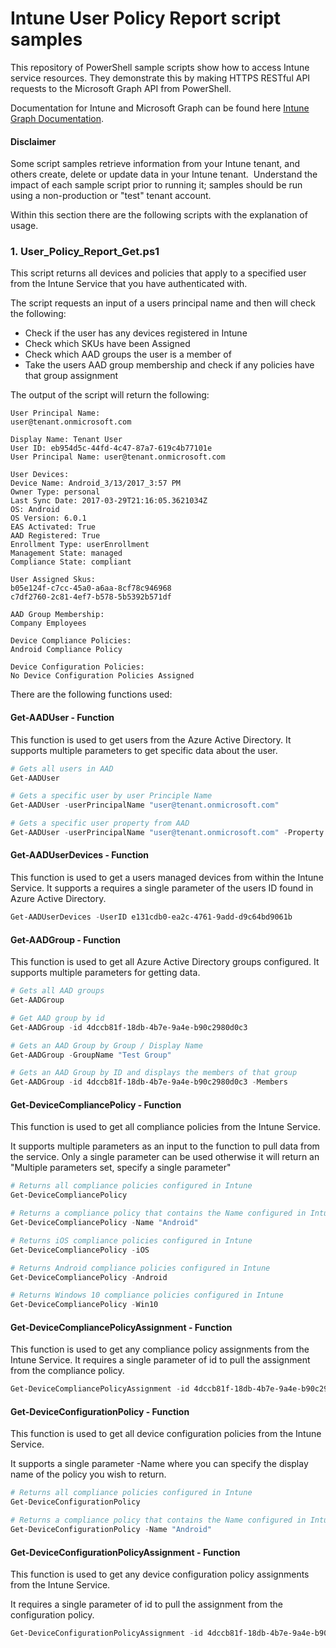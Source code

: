 # Intune User Policy Report script samples

This repository of PowerShell sample scripts show how to access Intune service resources.  They demonstrate this by making HTTPS RESTful API requests to the Microsoft Graph API from PowerShell.

Documentation for Intune and Microsoft Graph can be found here [Intune Graph Documentation](https://developer.microsoft.com/en-us/graph/docs/api-reference/beta/resources/intune_graph_overview).

#### Disclaimer
Some script samples retrieve information from your Intune tenant, and others create, delete or update data in your Intune tenant.  Understand the impact of each sample script prior to running it; samples should be run using a non-production or "test" tenant account. 

Within this section there are the following scripts with the explanation of usage.

### 1. User_Policy_Report_Get.ps1
This script returns all devices and policies that apply to a specified user from the Intune Service that you have authenticated with.

The script requests an input of a users principal name and then will check the following:

* Check if the user has any devices registered in Intune
* Check which SKUs have been Assigned
* Check which AAD groups the user is a member of
* Take the users AAD group membership and check if any policies have that group assignment

The output of the script will return the following:

```
User Principal Name:
user@tenant.onmicrosoft.com

Display Name: Tenant User
User ID: eb954d5c-44fd-4c47-87a7-619c4b77101e
User Principal Name: user@tenant.onmicrosoft.com

User Devices:
Device Name: Android_3/13/2017_3:57 PM
Owner Type: personal
Last Sync Date: 2017-03-29T21:16:05.3621034Z
OS: Android
OS Version: 6.0.1
EAS Activated: True
AAD Registered: True
Enrollment Type: userEnrollment
Management State: managed
Compliance State: compliant

User Assigned Skus:
b05e124f-c7cc-45a0-a6aa-8cf78c946968
c7df2760-2c81-4ef7-b578-5b5392b571df

AAD Group Membership:
Company Employees

Device Compliance Policies:
Android Compliance Policy

Device Configuration Policies:
No Device Configuration Policies Assigned
```

There are the following functions used:

#### Get-AADUser - Function
This function is used to get users from the Azure Active Directory. It supports multiple parameters to get specific data about the user.

```PowerShell
# Gets all users in AAD
Get-AADUser

# Gets a specific user by user Principle Name
Get-AADUser -userPrincipalName "user@tenant.onmicrosoft.com"

# Gets a specific user property from AAD
Get-AADUser -userPrincipalName "user@tenant.onmicrosoft.com" -Property MemberOf
```
#### Get-AADUserDevices - Function
This function is used to get a users managed devices from within the Intune Service. It supports a requires a single parameter of the users ID found in Azure Active Directory.
```PowerShell
Get-AADUserDevices -UserID e131cdb0-ea2c-4761-9add-d9c64bd9061b
```
#### Get-AADGroup - Function
This function is used to get all Azure Active Directory groups configured. It supports multiple parameters for getting data.
```PowerShell
# Gets all AAD groups
Get-AADGroup

# Get AAD group by id
Get-AADGroup -id 4dccb81f-18db-4b7e-9a4e-b90c2980d0c3

# Gets an AAD Group by Group / Display Name
Get-AADGroup -GroupName "Test Group"

# Gets an AAD Group by ID and displays the members of that group
Get-AADGroup -id 4dccb81f-18db-4b7e-9a4e-b90c2980d0c3 -Members
```
#### Get-DeviceCompliancePolicy - Function
This function is used to get all compliance policies from the Intune Service.

It supports multiple parameters as an input to the function to pull data from the service. Only a single parameter can be used otherwise it will return an "Multiple parameters set, specify a single parameter"

```PowerShell
# Returns all compliance policies configured in Intune
Get-DeviceCompliancePolicy

# Returns a compliance policy that contains the Name configured in Intune
Get-DeviceCompliancePolicy -Name "Android"

# Returns iOS compliance policies configured in Intune
Get-DeviceCompliancePolicy -iOS

# Returns Android compliance policies configured in Intune
Get-DeviceCompliancePolicy -Android

# Returns Windows 10 compliance policies configured in Intune
Get-DeviceCompliancePolicy -Win10

```
#### Get-DeviceCompliancePolicyAssignment - Function
This function is used to get any compliance policy assignments from the Intune Service. It requires a single parameter of id to pull the assignment from the compliance policy.
```PowerShell
Get-DeviceCompliancePolicyAssignment -id 4dccb81f-18db-4b7e-9a4e-b90c2980d0c3
```
#### Get-DeviceConfigurationPolicy - Function
This function is used to get all device configuration policies from the Intune Service.

It supports a single parameter -Name where you can specify the display name of the policy you wish to return.
```PowerShell
# Returns all compliance policies configured in Intune
Get-DeviceConfigurationPolicy

# Returns a compliance policy that contains the Name configured in Intune
Get-DeviceConfigurationPolicy -Name "Android"
```
#### Get-DeviceConfigurationPolicyAssignment - Function
This function is used to get any device configuration policy assignments from the Intune Service.

It requires a single parameter of id to pull the assignment from the configuration policy.
```PowerShell
Get-DeviceConfigurationPolicyAssignment -id 4dccb81f-18db-4b7e-9a4e-b90c2980d0c3
```
